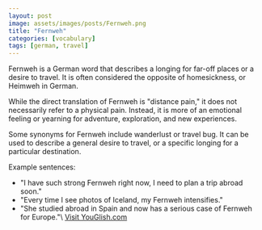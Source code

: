 ```yaml
---
layout: post
image: assets/images/posts/Fernweh.png
title: "Fernweh"
categories: [vocabulary]
tags: [german, travel]
---
```


Fernweh is a German word that describes a longing for far-off places or a desire to travel. It is often considered the opposite of homesickness, or Heimweh in German.

While the direct translation of Fernweh is "distance pain," it does not necessarily refer to a physical pain. Instead, it is more of an emotional feeling or yearning for adventure, exploration, and new experiences.

Some synonyms for Fernweh include wanderlust or travel bug. It can be used to describe a general desire to travel, or a specific longing for a particular destination.

Example sentences:

- "I have such strong Fernweh right now, I need to plan a trip abroad soon."
- "Every time I see photos of Iceland, my Fernweh intensifies."
- "She studied abroad in Spain and now has a serious case of Fernweh for Europe."\ <a id="yg-widget-0" class="youglish-widget" data-query="Fernweh" data-lang="german" data-components="8412" data-auto-start="0" data-bkg-color="theme_light" data-title="How%20to%20pronounce%20Fernweh%20in%20German"  rel="nofollow" href="https://youglish.com">Visit YouGlish.com</a><script async src="https://youglish.com/public/emb/widget.js" charset="utf-8"></script>